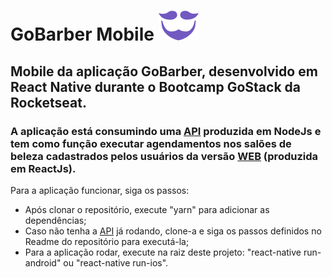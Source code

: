 # GoBarber Mobile ![logo](./logo-purple.svg)
## Mobile da aplicação GoBarber, desenvolvido em React Native durante o Bootcamp GoStack da Rocketseat.
### A aplicação está consumindo uma <a href="https://github.com/ManoelPradoMark22/API-GoBarber">API</a> produzida em NodeJs e tem como função executar agendamentos nos salões de beleza cadastrados pelos usuários da versão <a href="https://github.com/ManoelPradoMark22/app-Gobarber-WEB">WEB</a> (produzida em ReactJs).

Para a aplicação funcionar, siga os passos:
<ul>

<li>
Após clonar o repositório, execute "yarn" para adicionar as dependências;
</li>

<li>
Caso não tenha a <a href="https://github.com/ManoelPradoMark22/API-GoBarber">API</a> já rodando, clone-a e siga os passos definidos no Readme do repositório para executá-la;
</li>

<li>
Para a aplicação rodar, execute na raiz deste projeto: "react-native run-android" ou "react-native run-ios".
</li>

</ul>
